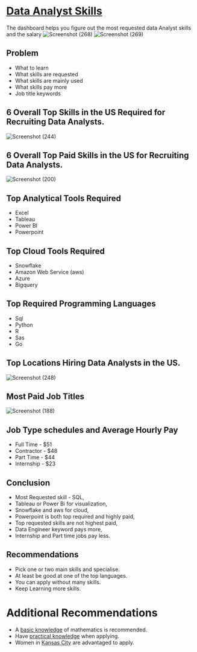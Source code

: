 # [Data Analyst Skills](https://lookerstudio.google.com/u/0/reporting/48f5add4-8495-48fe-8745-45f2b622e6c2/page/tEnnC)
The dashboard helps you figure out the most requested data Analyst skills and the salary
![Screenshot (268)](https://github.com/Shirley22225/DataAnalystSkills/assets/3306225/c0cc5f6f-b540-4ee1-aade-9013134cce2e)
![Screenshot (269)](https://github.com/Shirley22225/DataAnalystSkills/assets/3306225/e28a1cb7-70b3-4391-9678-2500761b424b)

## Problem
- What to learn
- What skills are requested
- What skills are mainly used
- What skills pay more
- Job title keywords

## 6 Overall Top Skills in the US Required for Recruiting Data Analysts.
![Screenshot (244)](https://github.com/Shirley22225/DataAnalystSkills/assets/3306225/03c914a3-a6f3-47cb-8a88-b2033b68a2bf)

## 6 Overall Top Paid Skills in the US for Recruiting Data Analysts.
![Screenshot (200)](https://github.com/Shirley22225/DataAnalystSkills/assets/3306225/3a293ef4-c4ad-4203-b151-4afcd613f13f)

## Top Analytical Tools Required
- Excel
- Tableau
- Power BI		
- Powerpoint

## Top Cloud Tools Required
- Snowflake
- Amazon Web Service (aws)
- Azure
- Bigquery

## Top Required Programming Languages
- Sql
- Python
- R
- Sas
- Go

## Top Locations Hiring Data Analysts in the US.
![Screenshot (248)](https://github.com/Shirley22225/DataAnalystSkills/assets/3306225/70692d22-143b-494b-94f3-06cd3a14c228)

## Most Paid Job Titles
![Screenshot (188)](https://github.com/Shirley22225/DataAnalystSkills/assets/3306225/422116fd-5739-4bcb-bd76-1917d41df591)

## Job Type schedules and Average Hourly Pay
- Full Time - $51
- Contractor - $48
- Part Time - $44
- Internship - $23

## Conclusion
- Most Requested skill - SQL,
- Tableau or Power Bi for visualization,
- Snowflake and aws for cloud,
- Powerpoint is both top required and highly paid,
- Top requested skills are not highest paid,
- Data Engineer keyword pays more,
- Internship and Part time jobs pay less.

## Recommendations
- Pick one or two main skills and specialise.
- At least be good at one of the top languages.
- You can apply without many skills.
- Keep Learning more skills.

 # Additional Recommendations
- A [basic knowledge](https://intellipaat.com/blog/data-science-prerequisites/#:~:text=Mathematics%20is%20one%20of%20the,feature%20engineering%20and%20data%20preprocessing.) of mathematics is recommended. 
- Have [practical knowledge](https://business.linkedin.com/talent-solutions/resources/how-to-hire-guides/data-analyst/job-description) when applying.
- Women in [Kansas City](https://siliconprairienews.com/2022/06/2022-proves-missouri-is-the-u-s-s-next-tech-hub/#:~:text=Unsurprisingly%2C%20the%20Brookings%20Institution%20recognized,women%20in%20the%20tech%20industry.) are advantaged to apply.







